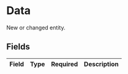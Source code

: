 # Data

New or changed entity.


## Fields

| Field       | Type        | Required    | Description |
| ----------- | ----------- | ----------- | ----------- |
